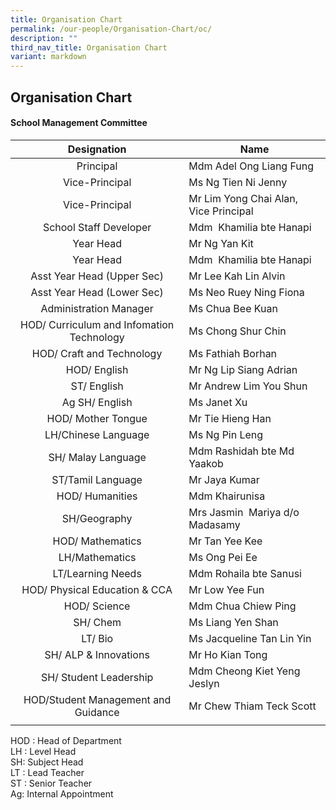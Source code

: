 ```yaml
---
title: Organisation Chart
permalink: /our-people/Organisation-Chart/oc/
description: ""
third_nav_title: Organisation Chart
variant: markdown
---
```

## Organisation Chart

#### School Management Committee&nbsp;

|Designation  | Name |
|:---:|---|
| Principal | Mdm Adel Ong Liang Fung |
| Vice-Principal | Ms Ng Tien Ni Jenny |
| Vice-Principal | Mr Lim Yong Chai Alan, Vice Principal |
| School Staff Developer | Mdm&nbsp; Khamilia bte Hanapi |
| Year Head | Mr Ng Yan Kit |
| Year Head | Mdm&nbsp; Khamilia bte Hanapi |
| Asst Year Head (Upper Sec) | Mr Lee Kah Lin Alvin |
| Asst Year Head (Lower Sec) | Ms Neo Ruey Ning Fiona |
| Administration Manager | Ms Chua Bee Kuan |
| HOD/ Curriculum and Infomation Technology | Ms Chong Shur Chin |
| HOD/ Craft and Technology | Ms Fathiah Borhan |
| HOD/ English | Mr Ng Lip Siang Adrian |
| ST/ English | Mr Andrew Lim You Shun |
| Ag SH/ English | Ms Janet Xu |
| HOD/ Mother Tongue | Mr Tie Hieng Han |
| LH/Chinese Language | Ms Ng Pin Leng |
| SH/ Malay Language | Mdm Rashidah bte Md Yaakob |
| ST/Tamil Language | Mr Jaya Kumar |
| HOD/ Humanities | Mdm Khairunisa |
| SH/Geography | Mrs Jasmin&nbsp; Mariya d/o Madasamy |
| HOD/ Mathematics | Mr Tan Yee Kee |
| LH/Mathematics | Ms Ong Pei Ee | 
| LT/Learning Needs | Mdm Rohaila bte Sanusi |
| HOD/ Physical Education &amp; CCA | Mr Low Yee Fun |
| HOD/ Science | Mdm Chua Chiew Ping |
| SH/ Chem |   Ms Liang Yen Shan |
| LT/ Bio | Ms Jacqueline Tan Lin Yin |
|  SH/ ALP &amp; Innovations | Mr Ho Kian Tong |
|   SH/ Student Leadership 	 | Mdm Cheong Kiet Yeng Jeslyn  |
| HOD/Student Management and Guidance | Mr Chew Thiam Teck Scott |
|  |  |

HOD : Head of Department&nbsp; <br>
LH : Level Head&nbsp; <br>
SH: Subject Head&nbsp; <br>
LT : Lead Teacher <br>
ST : Senior Teacher&nbsp; <br>
Ag: Internal Appointment